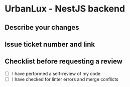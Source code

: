 # UrbanLux - NestJS backend

## Describe your changes

## Issue ticket number and link

## Checklist before requesting a review

- [ ] I have performed a self-review of my code
- [ ] I have checked for linter errors and merge conflicts
